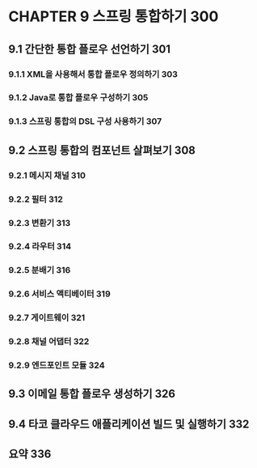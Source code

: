 # CHAPTER 9 스프링 통합하기 300

## 9.1 간단한 통합 플로우 선언하기 301

### 9.1.1 XML을 사용해서 통합 플로우 정의하기 303

### 9.1.2 Java로 통합 플로우 구성하기 305

### 9.1.3 스프링 통합의 DSL 구성 사용하기 307

## 9.2 스프링 통합의 컴포넌트 살펴보기 308

### 9.2.1 메시지 채널 310

### 9.2.2 필터 312

### 9.2.3 변환기 313

### 9.2.4 라우터 314

### 9.2.5 분배기 316

### 9.2.6 서비스 액티베이터 319

### 9.2.7 게이트웨이 321

### 9.2.8 채널 어댑터 322

### 9.2.9 엔드포인트 모듈 324

## 9.3 이메일 통합 플로우 생성하기 326

## 9.4 타코 클라우드 애플리케이션 빌드 및 실행하기 332

## 요약 336
